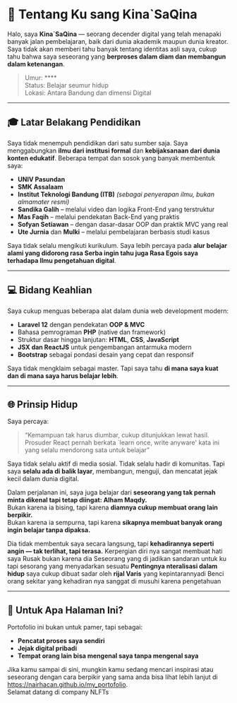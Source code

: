

# 👤 Tentang Ku sang Kina`SaQina

Halo, saya **Kina`SaQina** — seorang decender digital yang telah menapaki banyak jalan pembelajaran, baik dari dunia akademik maupun dunia kreator. Saya tidak akan memberi tahu banyak tentang identitas asli saya, cukup tahu bahwa saya seseorang yang **berproses dalam diam dan membangun dalam ketenangan**.

> Umur: ****  
> Status: Belajar seumur hidup  
> Lokasi: Antara Bandung dan dimensi Digital

---

## 🎓 Latar Belakang Pendidikan

Saya tidak menempuh pendidikan dari satu sumber saja. Saya menggabungkan **ilmu dari institusi formal** dan **kebijaksanaan dari dunia konten edukatif**. Beberapa tempat dan sosok yang banyak membentuk saya:

- **UNIV Pasundan**
- **SMK Assalaam**
- **Institut Teknologi Bandung (ITB)** *(sebagai penyerapan ilmu, bukan almamater resmi)*
- **Sandika Galih** – melalui video dan logika Front-End yang terstruktur
- **Mas Faqih** – melalui pendekatan Back-End yang praktis
- **Sofyan Setiawan** – dengan dasar-dasar OOP dan praktik MVC yang real
- **Ute Jurnia** dan **Mulki** – melalui pembelajaran berbasis studi kasus

Saya tidak selalu mengikuti kurikulum. Saya lebih percaya pada **alur belajar alami yang didorong rasa Serba ingin tahu juga Rasa Egois saya terhadapa Ilmu pengetahuan digital**.

---

## 💻 Bidang Keahlian

Saya cukup menguas beberapa alat dalam dunia web development modern:

- **Laravel 12** dengan pendekatan **OOP & MVC**
- Bahasa pemrograman **PHP** (native dan framework)
- Struktur dasar hingga lanjutan: **HTML**, **CSS**, **JavaScript**
- **JSX dan ReactJS** untuk pengembangan antarmuka modern
- **Bootstrap** sebagai pondasi desain yang cepat dan responsif

Saya tidak mengklaim sebagai master. Tapi saya tahu **di mana saya kuat dan di mana saya harus belajar lebih**.

---

## 🌐 Prinsip Hidup

Saya percaya:  
> “Kemampuan tak harus diumbar, cukup ditunjukkan lewat hasil. Prosuder React pernah berkata `learn once, write anyware' kata ini yang selalu mendorong sata untuk belajar”

Saya tidak selalu aktif di media sosial. Tidak selalu hadir di komunitas. Tapi saya **selalu ada di balik layar**, membangun, menguji, dan mencatat jejak kecil dalam dunia digital.

Dalam perjalanan ini, saya juga belajar dari **seseorang yang tak pernah minta dikenal tapi tetap diingat: AIham Maqdy.**  
Bukan karena ia bising, tapi karena **diamnya cukup membuat orang lain berpikir.**  
Bukan karena ia sempurna, tapi karena **sikapnya membuat banyak orang ingin belajar tanpa dipaksa.**

Dia tidak membentuk saya secara langsung, tapi **kehadirannya seperti angin — tak terlihat, tapi terasa.**
Kerpergian diri nya sangat membuat hati saya Rusak bukan karena dia Seseorang yang di jadikan sandaran untuk ku tapi sesorang yang menyadarkan sesuatu **Pentingnya nteralisasi dalam hidup**
saya cukup dibuat sadar oleh **rijal Varis** yang kepintarannyadi Benci orang sekitar yang kehadiran nya sanggat di musuhi karena pengetahuan 

---

## 📁 Untuk Apa Halaman Ini?

Portofolio ini bukan untuk pamer, tapi sebagai:
- **Pencatat proses saya sendiri**
- **Jejak digital pribadi**
- **Tempat orang lain bisa mengenal saya tanpa mengenal saya**

Jika kamu sampai di sini, mungkin kamu sedang mencari inspirasi atau seseorang dengan cara berpikir yang sama anda bisa lihat lebih lanjut di https://nairhacan.github.io/my_portofolio.  
Selamat datang di company NLFTs
